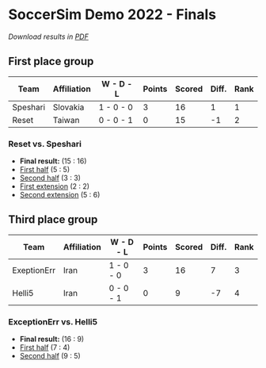 # SoccerSim Demo 2022 - Finals

_Download results in [PDF](pdfs/demo-finals.pdf)_

## First place group

|Team    |Affiliation|W - D - L|Points|Scored|Diff.|Rank|
|--------|-----------|---------|------|------|-----|----|
|Speshari|Slovakia   |1 - 0 - 0|3     |16    |1    |1   |
|Reset   |Taiwan     |0 - 0 - 1|0     |15    |-1   |2   |


### Reset vs. Speshari
- **Final result:** (15 : 16)
- [First half](https://robocupjuniortc.github.io/rcj-demo-2022-soccer-sim-outputs/sim2d_4_1st_fin-1/sim2d_4_1st_fin_-_1_-_Speshari_vs_Reset-20220316T083005-new.html) (5 : 5)
- [Second half](https://robocupjuniortc.github.io/rcj-demo-2022-soccer-sim-outputs/sim2d_4_1st_fin-2/sim2d_4_1st_fin_-_2_-_Reset_vs_Speshari-20220316T090050-new.html) (3 : 3)
- [First extension](https://robocupjuniortc.github.io/rcj-demo-2022-soccer-sim-outputs/sim2d_4_1st_fin-3/sim2d_4_1st_fin_-_3_-_Speshari_vs_Reset-20220316T103405-new.html) (2 : 2)
- [Second extension](https://robocupjuniortc.github.io/rcj-demo-2022-soccer-sim-outputs/sim2d_4_1st_fin-4/isim2d_4_1st_fin_-_4_-_Speshari_vs_Reset-20220316T111532-new.html) (5 : 6)


## Third place group

| Team        | Affiliation | W - D - L | Points | Scored | Diff. | Rank |
|-------------|-------------|-----------|--------|--------|-------|------|
| ExeptionErr | Iran        | 1 - 0 - 0 | 3      | 16     | 7     | 3    |
| Helli5      | Iran        | 0 - 0 - 1 | 0      | 9      | -7    | 4    |

### ExceptionErr vs. Helli5
- **Final result:** (16 : 9)
- [First half](https://robocupjuniortc.github.io/rcj-demo-2022-soccer-sim-outputs/sim2d_4_2nd_fin-1/sim2d_4_2nd_fin_-_1_-_Helli5_vs_ExceptionErr-20220316T093054-new.html) (7 : 4)
- [Second half](https://robocupjuniortc.github.io/rcj-demo-2022-soccer-sim-outputs/sim2d_4_2nd_fin-2/sim2d_4_2nd_fin_-_2_-_ExceptionErr_vs_Helli5-20220316T100252-new.html) (9 : 5)

